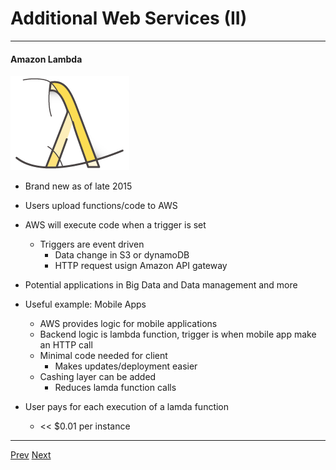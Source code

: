 # Additional Web Services (II)

*** 
#### Amazon Lambda
![Alt text](https://github.com/AustinCerny/CSCI582_Presentation4/blob/master/web3.PNG)
* Brand new as of late 2015
* Users upload functions/code to AWS
* AWS will execute code when a trigger is set
	* Triggers are event driven
		* Data change in S3 or dynamoDB
		* HTTP request usign Amazon API gateway

* Potential applications in Big Data and Data management and more
* Useful example: Mobile Apps
	* AWS provides logic for mobile applications
	* Backend logic is lambda function, trigger is when mobile app make an HTTP call
	* Minimal code needed for client
		* Makes updates/deployment easier
	* Cashing layer can be added 
		* Reduces lamda function calls
		
* User pays for each execution of a lamda function
	* << $0.01 per instance


***

[Prev](https://github.com/AustinCerny/CSCI582_Presentation4/blob/master/slide20.md)
[Next](https://github.com/AustinCerny/CSCI582_Presentation4/blob/master/slide22.md)
